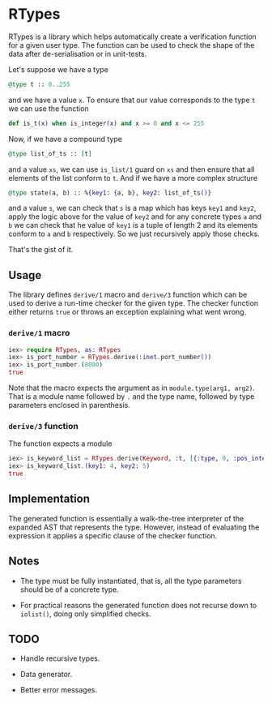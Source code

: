 # RTypes

RTypes is a library which helps automatically create a verification function for
a given user type. The function can be used to check the shape of the data after
de-serialisation or in unit-tests.

Let's suppose we have a type

```elixir
@type t :: 0..255
```

and we have a value `x`. To ensure that our value corresponds to the type `t` we
can use the function

```elixir
def is_t(x) when is_integer(x) and x >= 0 and x <= 255
```

Now, if we have a compound type

```elixir
@type list_of_ts :: [t]
```

and a value `xs`, we can use `is_list/1` guard on `xs` and then ensure that all
elements of the list conform to `t`. And if we have a more complex structure

```elixir
@type state(a, b) :: %{key1: {a, b}, key2: list_of_ts()}
```

and a value `s`, we can check that `s` is a map which has keys `key1` and
`key2`, apply the logic above for the value of `key2` and for any concrete types
`a` and `b` we can check that he value of `key1` is a tuple of length 2 and its
elements conform to `a` and `b` respectively. So we just recursively apply those
checks.

That's the gist of it.

## Usage

The library defines `derive/1` macro and `derive/3` function which can be used
to derive a run-time checker for the given type. The checker function either
returns `true` or throws an exception explaining what went wrong.

### `derive/1` macro

  ```elixir
  iex> require RTypes, as: RTypes
  iex> is_port_number = RTypes.derive(:inet.port_number())
  iex> is_port_number.(8080)
  true
  ```

Note that the macro expects the argument as in `module.type(arg1, arg2)`. That
is a module name followed by `.` and the type name, followed by type parameters
enclosed in parenthesis.

### `derive/3` function

The function expects a module

  ```elixir
  iex> is_keyword_list = RTypes.derive(Keyword, :t, [{:type, 0, :pos_integer, []}])
  iex> is_keyword_list.(key1: 4, key2: 5)
  true
  ```

## Implementation

The generated function is essentially a walk-the-tree interpreter of the
expanded AST that represents the type. However, instead of evaluating the
expression it applies a specific clause of the checker function.

## Notes

 - The type must be fully instantiated, that is, all the type parameters should
   be of a concrete type.

 - For practical reasons the generated function does not recurse down to
   `iolist()`, doing only simplified checks.

## TODO

 - Handle recursive types.

 - Data generator.

 - Better error messages.
